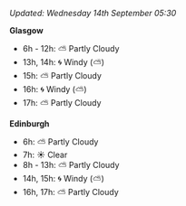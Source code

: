 *Updated: Wednesday 14th September 05:30*

**Glasgow**

* 6h - 12h: :partly_sunny: Partly Cloudy
* 13h, 14h: :cyclone: Windy (:partly_sunny:)
* 15h: :partly_sunny: Partly Cloudy
* 16h: :cyclone: Windy (:partly_sunny:)
* 17h: :partly_sunny: Partly Cloudy

**Edinburgh**

* 6h: :partly_sunny: Partly Cloudy
* 7h: :sunny: Clear
* 8h - 13h: :partly_sunny: Partly Cloudy
* 14h, 15h: :cyclone: Windy (:partly_sunny:)
* 16h, 17h: :partly_sunny: Partly Cloudy
